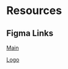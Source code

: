 # Resources
## Figma Links

[Main](https://www.figma.com/file/4O2irUMFEeTzQMifjN0GFb/TODO-LIST?node-id=0%3A1)

[Logo](https://www.figma.com/file/GjEQU3QZ2ynqehIrzgBmLe/TODO-Logo?node-id=0%3A1)



